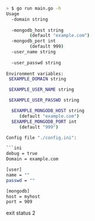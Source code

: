 
```bash
> $ go run main.go -h                                                                                               [±master ●●▾]
Usage
  -domain string
		
  -mongodb_host string
		 (default "example.com")
  -mongodb_port int
		 (default 999)
  -user_name string
		
  -user_passwd string
		
Environment variables:
 $EXAMPLE_DOMAIN string

 $EXAMPLE_USER_NAME string

 $EXAMPLE_USER_PASSWD string

  $EXAMPLE_MONGODB_HOST string
	 (default "example.com")
  $EXAMPLE_MONGODB_PORT int
	 (default "999")

Config file "./config.ini":

```ini
debug = true
Domain = example.com

[user]
name = ""
passwd = ""

[mongodb]
host = myhost
port = 909
```


exit status 2
```

